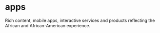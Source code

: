 apps
====

Rich content, mobile apps, interactive services and products reflecting the African and African-American experience.